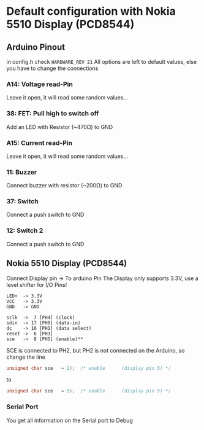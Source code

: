 # Default configuration with Nokia 5510 Display (PCD8544) 

## Arduino Pinout
in config.h check ```HARDWARE_REV 21```
All options are left to default values, else you have to change the connections

### A14: Voltage read-Pin
Leave it open, it will read some random values...

### 38: FET: Pull high to switch off
Add an LED with Resistor (~470Ω) to GND

### A15: Current read-Pin
Leave it open, it will read some random values...

### 11: Buzzer
Connect buzzer with resistor (~200Ω) to GND

### 37: Switch
Connect a push switch to GND

### 12: Switch 2
Connect a push switch to GND

## Nokia 5510 Display (PCD8544)
Connect Display pin -> To arduino Pin
The Display only supports 3.3V, use a level shifter for I/O Pins!
```
LED+  -> 3.3V
VCC   -> 3.3V
GND   -> GND

sclk  ->  7 [PH4] (clock)
sdin  -> 17 [PH0] (data-in)
dc    -> 16 [PH1] (data select)
reset ->  6 [PH3]
sce   ->  8 [PH5] (enable)**
```

SCE is connected to PH2, but PH2 is not connected on the Arduino, so change the line
```cpp
unsigned char sce   = 2);  /* enable      (display pin 5) */
```
to
```cpp
unsigned char sce   = 5);  /* enable      (display pin 5) */
```

### Serial Port
You get all information on the Serial port to Debug




